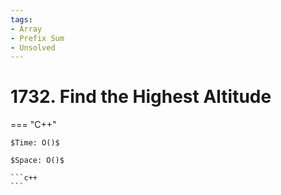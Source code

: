 ```yaml
---
tags:
- Array
- Prefix Sum
- Unsolved
---
```



# 1732. Find the Highest Altitude

=== "C++"

    $Time: O()$

    $Space: O()$

    ```c++
    ```